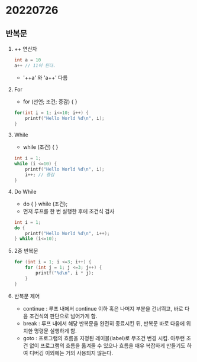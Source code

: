 20220726
=============

반복문
-------------
1. ++ 연산자
    ```C
    int a = 10
    a++ // 11이 된다.
    ```

    * '++a' 와 'a++' 다름

2. For
    
    * for (선언; 조건; 증감) { }

    ```C
    for(int i = 1; i<=10; i++) {
        printf("Hello World %d\n", i);
    }
    ```

3. While

    * while (조건) { }

    ```C
    int i = 1;
    while (i <=10) {
        printf("Hello World %d\n", i);
        i++; // 증감
    }
    ```

4. Do While

    * do { } while (조건);
    * 먼저 루프를 한 번 실행한 후에 조건식 검사

    ```C
    int i = 1;
    do {
        printf("Hello World %d\n", i++);
    } while (i<=10);
    ```

5. 2중 반복문
    ```C
    for (int i = 1; i <=3; i++) {
        for (int j = 1; j <=3; j++) {
            printf("%d\n", i * j);
        }
    }
    ```
    
6. 반복문 제어
    * continue : 루프 내에서 continue 이하 혹은 나머지 부분을 건너뛰고, 바로 다음 조건식의 판단으로 넘어가게 함.
    * break : 루프 내에서 해당 반복문을 완전히 종료시킨 뒤, 반복문 바로 다음에 위치한 명령문 실행하게 함.
    * goto : 프로그램의 흐름을 지정된 레이블(label)로 무조건 변경 시킴. 아무런 조건 없이 프로그램의 흐름을 옮겨줄 수 있으나 흐름을 매우 복잡하게 만들기도 하여 디버깅 이외에는 거의 사용되지 않는다.
